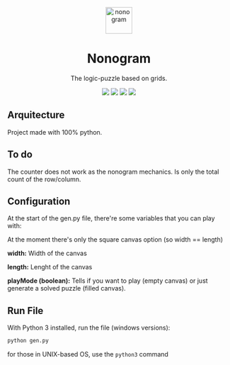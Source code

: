 <p align="center"><a href="#"><img src="https://external-content.duckduckgo.com/iu/?u=https%3A%2F%2Fwww.chessprogramming.org%2Fimages%2F9%2F92%2FNonogram.jpg&f=1&nofb=1" alt="nonogram" height="60"/></a></p>
<h1 align="center">Nonogram</h1>
<p align="center">The logic-puzzle based on grids.</p>
<p align="center">
<img src="https://img.shields.io/github/repo-size/EncryptEx/nonogram"/>
<img src="https://img.shields.io/github/languages/top/EncryptEx/nonogram"/>
<img src="https://img.shields.io/github/last-commit/EncryptEx/nonogram"/>
<img src="https://img.shields.io/badge/License-MIT-green"/>


## Arquitecture
Project made with 100% python.

## To do
The counter does not work as the nonogram mechanics. Is only the total count of the row/column. 

## Configuration
At the start of the gen.py file, there're some variables that you can play with: 

At the moment there's only the square canvas option (so width == length)

**width:** Width of the canvas

**length:** Lenght of the canvas

**playMode (boolean):** Tells if you want to play (empty canvas) or just generate a solved puzzle (filled canvas).

## Run File
With Python 3 installed, run the file (windows versions):
```py
python gen.py
```
for those in UNIX-based OS, use the <code>python3</code> command